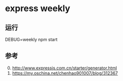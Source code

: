 # express weekly

## 运行

DEBUG=weekly npm start

## 参考
0. http://www.expressjs.com.cn/starter/generator.html
1. https://my.oschina.net/chenhao901007/blog/312367

